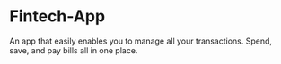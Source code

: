 # Fintech-App
An app that easily enables you to manage all your transactions. Spend, save, and pay bills all in one place.
